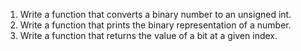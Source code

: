 1. Write a function that converts a binary number to an unsigned int.
2. Write a function that prints the binary representation of a number.
3. Write a function that returns the value of a bit at a given index.
